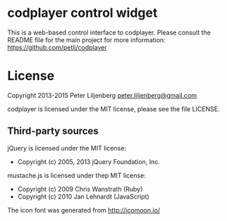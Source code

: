 
codplayer control widget
========================

This is a web-based control interface to codplayer.  Please consult
the README file for the main project for more information:
https://github.com/petli/codplayer


License
=======

Copyright 2013-2015 Peter Liljenberg <peter.liljenberg@gmail.com>

codplayer is licensed under the MIT license, please see the file
LICENSE.


Third-party sources
------------------

jQuery is licensed under the MIT license:
* Copyright (c) 2005, 2013 jQuery Foundation, Inc.

mustache.js is licensed under thep MIT license:
* Copyright (c) 2009 Chris Wanstrath (Ruby)
* Copyright (c) 2010 Jan Lehnardt (JavaScript)

The icon font was generated from http://icomoon.io/


